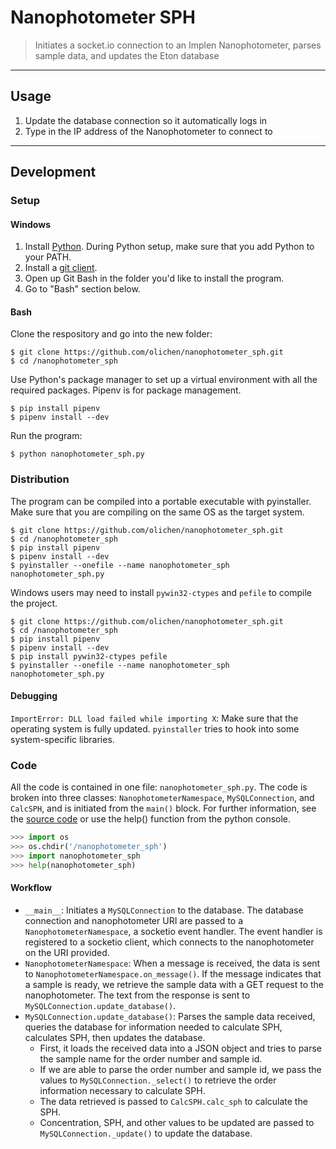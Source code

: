 # Nanophotometer SPH

> Initiates a socket.io connection to an Implen Nanophotometer, parses sample data, and updates the Eton database

---

## Usage

1. Update the database connection so it automatically logs in
2. Type in the IP address of the Nanophotometer to connect to

---

## Development

### Setup

#### Windows

1. Install [Python](https://www.python.org/). During Python setup, make sure that you add Python to your PATH.
2. Install a [git client](https://git-scm.com/).
3. Open up Git Bash in the folder you'd like to install the program.
4. Go to "Bash" section below.

#### Bash

Clone the respository and go into the new folder:

```shell
$ git clone https://github.com/olichen/nanophotometer_sph.git
$ cd /nanophotometer_sph
```

Use Python's package manager to set up a virtual environment with all the required packages. Pipenv is for package management.

```shell
$ pip install pipenv
$ pipenv install --dev
```

Run the program:

```shell
$ python nanophotometer_sph.py
```

### Distribution

The program can be compiled into a portable executable with pyinstaller. Make sure that you are compiling on the same OS as the target system.

```shell
$ git clone https://github.com/olichen/nanophotometer_sph.git
$ cd /nanophotometer_sph
$ pip install pipenv
$ pipenv install --dev
$ pyinstaller --onefile --name nanophotometer_sph nanophotometer_sph.py
```

Windows users may need to install `pywin32-ctypes` and `pefile` to compile the project.

```shell
$ git clone https://github.com/olichen/nanophotometer_sph.git
$ cd /nanophotometer_sph
$ pip install pipenv
$ pipenv install --dev
$ pip install pywin32-ctypes pefile
$ pyinstaller --onefile --name nanophotometer_sph nanophotometer_sph.py
```

#### Debugging

`ImportError: DLL load failed while importing X`: Make sure that the operating system is fully updated. `pyinstaller` tries to hook into some system-specific libraries.

### Code

All the code is contained in one file: `nanophotometer_sph.py`. The code is broken into three classes: `NanophotometerNamespace`, `MySQLConnection`, and `CalcSPH`, and is initiated from the `main()` block. For further information, see the [source code](/nanophotometer_sph.py) or use the help() function from the python console.

```python
>>> import os
>>> os.chdir('/nanophotometer_sph')
>>> import nanophotometer_sph
>>> help(nanophotometer_sph)
```

#### Workflow

* `__main__`: Initiates a `MySQLConnection` to the database. The database connection and nanophotometer URI are passed to a `NanophotometerNamespace`, a socketio event handler. The event handler is registered to a socketio client, which connects to the nanophotometer on the URI provided.
* `NanophotometerNamespace`: When a message is received, the data is sent to `NanophotometerNamespace.on_message()`. If the message indicates that a sample is ready, we retrieve the sample data with a GET request to the nanophotometer. The text from the response is sent to `MySQLConnection.update_database()`.
* `MySQLConnection.update_database()`: Parses the sample data received, queries the database for information needed to calculate SPH, calculates SPH, then updates the database.
  * First, it loads the received data into a JSON object and tries to parse the sample name for the order number and sample id.
  * If we are able to parse the order number and sample id, we pass the values to `MySQLConnection._select()` to retrieve the order information necessary to calculate SPH.
  * The data retrieved is passed to `CalcSPH.calc_sph` to calculate the SPH.
  * Concentration, SPH, and other values to be updated are passed to `MySQLConnection._update()` to update the database.
